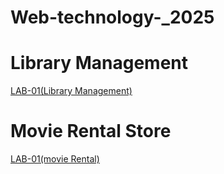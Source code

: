 # Web-technology-_2025

# Library Management
[LAB-01(Library Management)](https://github.com/Matam-Rohith/Web-technology-_2025/blob/main/LAB-01/WT_LAB_01(Part-01)%5BLibrary%5D.html)
# Movie Rental Store
[LAB-01(movie Rental)](https://github.com/Matam-Rohith/Web-technology-_2025/blob/main/LAB-01/WT_LAB_01(Part-02)%5BMovies%5D.html)


